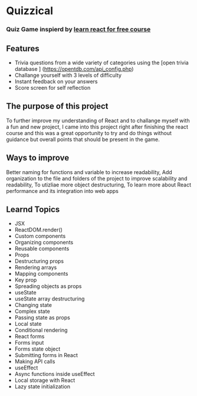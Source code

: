 # Quizzical
### Quiz Game inspierd by [learn react for free course](https://scrimba.com/learn/learnreact)


## Features
* Trivia questions from a wide variety of categories using the [open trivia database ] (https://opentdb.com/api_config.php)
* Challange yourself with 3 levels of difficulty
* Instant feedback on your answers
* Score screen for self reflection

## The purpose of this project
To further improve my understanding of React and to challange myself with a fun and new project, I came into this project right after finishing the react course and this was a great opportunity to try and do things without guidance but overall points that should be present in the game.

## Ways to improve
Better naming for functions and variable to increase readability, Add organization to the file and folders of the project to improve scalability and readability, To utizliae more object destructuring, To learn more about React performance and its integration into web apps

## Learnd Topics
* JSX
* ReactDOM.render()
* Custom components
* Organizing components
* Reusable components
* Props
* Destructuring props
* Rendering arrays
* Mapping components
* Key prop
* Spreading objects as props
* useState
* useState array destructuring
* Changing state
* Complex state
* Passing state as props
* Local state
* Conditional rendering
* React forms
* Forms input
* Forms state object
* Submitting forms in React
* Making API calls
* useEffect
* Async functions inside useEffect
* Local storage with React
* Lazy state initialization

